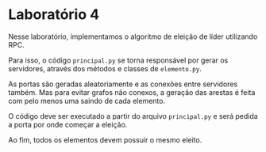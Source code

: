 # Laboratório 4

Nesse laboratório, implementamos o algoritmo de eleição de líder utilizando RPC.

Para isso, o código `principal.py` se torna responsável por gerar os servidores, através dos métodos e classes de `elemento.py`.

As portas são geradas aleatoriamente e as conexões entre servidores também. Mas para evitar grafos não conexos, a geração das arestas é feita com pelo menos uma saindo de cada elemento.

O código deve ser executado a partir do arquivo `principal.py` e será pedida a porta por onde começar a eleição.

Ao fim, todos os elementos devem possuir o mesmo eleito.